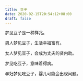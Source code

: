 ```yaml
---
title: 豆子
date: 2020-02-15T20:54:12+08:00
draft: false
---
```


梦见豆子是一种祥兆。

男人梦见豆子，生活幸福富有。

女人梦见豆子，会成为丈夫的贤内助。

梦见吃豆子，意味着得病。

孕妇梦见吃豆子，婴儿可能会出现问题。